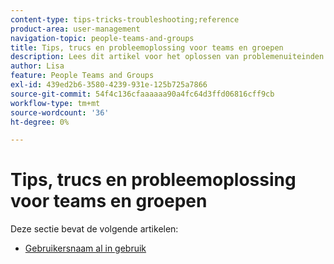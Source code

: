 ```yaml
---
content-type: tips-tricks-troubleshooting;reference
product-area: user-management
navigation-topic: people-teams-and-groups
title: Tips, trucs en probleemoplossing voor teams en groepen
description: Lees dit artikel voor het oplossen van problemenuiteinden op Teams en Groepen.
author: Lisa
feature: People Teams and Groups
exl-id: 439ed2b6-3580-4239-931e-125b725a7866
source-git-commit: 54f4c136cfaaaaaa90a4fc64d3ffd06816cff9cb
workflow-type: tm+mt
source-wordcount: '36'
ht-degree: 0%

---
```


# Tips, trucs en probleemoplossing voor teams en groepen

Deze sectie bevat de volgende artikelen:

* [Gebruikersnaam al in gebruik](../../people-teams-and-groups/tips-tricks-and-troubleshooting/username-already-in-use.md)
